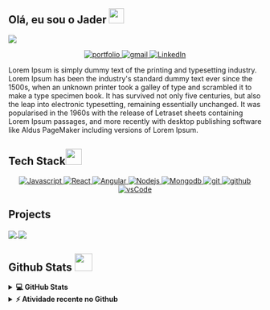 ## Olá, eu sou o Jader <img src = "https://raw.githubusercontent.com/MartinHeinz/MartinHeinz/master/wave.gif" width = 30px> 
<p>
  <a href="https://github.com/DenverCoder1/readme-typing-svg"><img src="https://readme-typing-svg.herokuapp.com?&font=IBM+Plex+Sans&color=abcdef&size=20&lines=Bem+vindo+ao+meu+perfil+GitHub!;Eu+sou+desenvolvedor+Fullstack;Eu+tambem+estudo+engenharia+de+software"/></a>
</p>

<p align ="center">
  <a  href="https://jaderm1.github.io/" target="_blank">
    <img src="https://img.shields.io/badge/Portfolio-000000?style=for-the-badge&logo=Microsoft-edge&logoColor=white" alt="portfolio"/>
  </a>
 	
  <a href="mailto:jadermaciel1@gmail.com?subject=Feedback%20From%20Github&body=Olá," target="_blank">
    <img src="https://img.shields.io/badge/Gmail-D14836?style=for-the-badge&logo=gmail&logoColor=white" alt="gmail"/>
  </a>
   <a href="https://www.linkedin.com/in/jaderm1/" target="_blank">
    <img alt="LinkedIn" src="https://img.shields.io/badge/LinkedIn-0077B5?style=for-the-badge&logo=linkedin&logoColor=white">
  </a>   
 
  </p>


<p >Lorem Ipsum is simply dummy text of the printing and typesetting industry. Lorem Ipsum has been the industry's standard dummy text ever since the 1500s, when an unknown printer took a galley of type and scrambled it to make a type specimen book. It has survived not only five centuries, but also the leap into electronic typesetting, remaining essentially unchanged. It was popularised in the 1960s with the release of Letraset sheets containing Lorem Ipsum passages, and more recently with desktop publishing software like Aldus PageMaker including versions of Lorem Ipsum.

</p>



## Tech Stack<img src = "https://media2.giphy.com/media/QssGEmpkyEOhBCb7e1/giphy.gif?cid=ecf05e47a0n3gi1bfqntqmob8g9aid1oyj2wr3ds3mg700bl&rid=giphy.gif" width = 32px> 

<p align="center">
  <a href="https://www.javascript.com" target="_blank">
    <img alt="Javascript" src="https://img.shields.io/badge/JavaScript-F0DB4F?style=for-the-badge&logo=javascript&logoColor=323330"> 
   </a>
  
  <a href="https://reactjs.org/" target="_blank">
    <img alt="React" src="https://img.shields.io/badge/React-282c34?style=for-the-badge&logo=react&logoColor=61dafb">
  </a>
   <a href="https://https://angular.io/" target="_blank">
    <img alt="Angular" src="https://img.shields.io/badge/Angular-c3002f?style=for-the-badge&logo=angular&logoColor=ffffff">
  </a>
  <a href="https://nodejs.org/en/" target="_blank">
    <img alt="Nodejs" src="https://img.shields.io/badge/Nodejs-323330?style=for-the-badge&logo=node.js&logoColor=75b859">
  </a>
   <a href="https://www.mongodb.com/" target="_blank">
    <img alt="Mongodb" src="https://img.shields.io/badge/MongoDb-323330?style=for-the-badge&logo=mongodb&logoColor=#47A248">
  </a>
 
  <a href="https://git-scm.com/" target="_blank">
    <img src="https://img.shields.io/badge/git-F05032.svg?style=for-the-badge&logo=git&logoColor=white"
      alt="git"/>
  </a>
  <a href="https://github.com" target="_blank">
    <img src="https://img.shields.io/badge/github-181717.svg?style=for-the-badge&logo=github&logoColor=white" alt="github" />
  </a>
  <a href="https://code.visualstudio.com/" target="_blank">
    <img src="https://img.shields.io/badge/vscode-007ACC.svg?style=for-the-badge&logo=visualstudiocode&logoColor=white" alt="vsCode"/> 
  </a>
</p>

## Projects
<a href="https://jaderm1.github.io/">


  <img align="center" src="https://github-readme-stats.vercel.app/api/pin/?username=jaderm1&repo=jaderm1.github.io&theme=tokyonight" />

</a> 


<a href="https://jaderm1.github.io/color-palettes/">



  <img align="center" src="https://github-readme-stats.vercel.app/api/pin/?username=jaderm1&repo=color-palettes&theme=tokyonight" />

</a> 


## Github Stats <img src = "https://i.pinimg.com/originals/65/c4/f4/65c4f452571be1261e9c623f7da488ac.gif" width = 35px>


<details> 
  <summary><b>💻 GitHub Stats</b></summary>
  <br/>
  <p align="center">
    <a href="https://github.com/jaderm1/github-readme-stats"><img alt="Jader Github Stats" src="https://github-readme-stats.vercel.app/api?username=jaderm1&show_icons=true&count_private=true&theme=tokyonight" height="192px"/></a>
<br/>
  &nbsp;
	  <img src="https://github-readme-stats.vercel.app/api/top-langs?username=jaderm1&show_icons=true&locale=en&layout=compact&theme=tokyonight" alt="jaderm1" height="192px"/>
  <br/>
  </p>
</details>


<details>
  <summary><b>⚡ Atividade recente no Github</b></summary>
  <br/>
   <a href="https://github.com/jaderm1"><img alt="Activity Graph" src="https://activity-graph.herokuapp.com/graph?username=jaderm1&custom_title=Contribuicao&theme=react-dark" /></a>
  <br/>

</details>

<br/>

